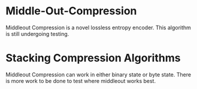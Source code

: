 # Middle-Out-Compression

Middleout Compression is a novel lossless entropy encoder. This algorithm is still undergoing testing.

# Stacking Compression Algorithms

Middleout Compression can work in either binary state or byte state. There is more work to be done to test where middleout works best.

